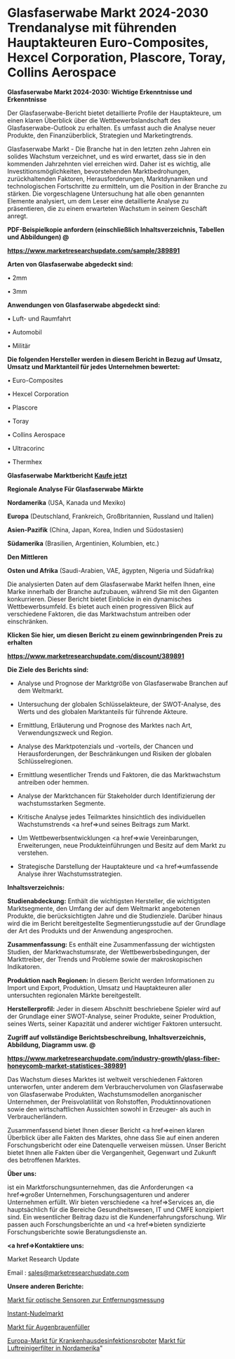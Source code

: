 # Glasfaserwabe Markt 2024-2030 Trendanalyse mit führenden Hauptakteuren Euro-Composites, Hexcel Corporation, Plascore, Toray, Collins Aerospace

<strong>Glasfaserwabe Markt 2024-2030: Wichtige Erkenntnisse und Erkenntnisse</strong>

Der Glasfaserwabe-Bericht bietet detaillierte Profile der Hauptakteure, um einen klaren Überblick über die Wettbewerbslandschaft des Glasfaserwabe-Outlook zu erhalten. Es umfasst auch die Analyse neuer Produkte, den Finanzüberblick, Strategien und Marketingtrends.

Glasfaserwabe Markt - Die Branche hat in den letzten zehn Jahren ein solides Wachstum verzeichnet, und es wird erwartet, dass sie in den kommenden Jahrzehnten viel erreichen wird. Daher ist es wichtig, alle Investitionsmöglichkeiten, bevorstehenden Marktbedrohungen, zurückhaltenden Faktoren, Herausforderungen, Marktdynamiken und technologischen Fortschritte zu ermitteln, um die Position in der Branche zu stärken. Die vorgeschlagene Untersuchung hat alle oben genannten Elemente analysiert, um dem Leser eine detaillierte Analyse zu präsentieren, die zu einem erwarteten Wachstum in seinem Geschäft anregt.



<strong><b>PDF-Beispielkopie anfordern (einschließlich Inhaltsverzeichnis, Tabellen und Abbildungen) @ </b></strong>

<strong><a href=https://www.marketresearchupdate.com/sample/389891>

<strong>https://www.marketresearchupdate.com/sample/389891</u></a></strong></strong>



<strong>Arten von Glasfaserwabe abgedeckt sind:</strong>

• 2mm

• 3mm



<strong>Anwendungen von Glasfaserwabe abgedeckt sind:</strong>

• Luft- und Raumfahrt

• Automobil

• Militär



<strong>Die folgenden Hersteller werden in diesem Bericht in Bezug auf Umsatz, Umsatz und Marktanteil für jedes Unternehmen bewertet:</strong>

• Euro-Composites

• Hexcel Corporation

• Plascore

• Toray

• Collins Aerospace

• Ultracorinc

• Thermhex



<strong>Glasfaserwabe Marktbericht <a href=https://www.marketresearchupdate.com/buynow/389891>Kaufe jetzt</a></strong>



<strong>Regionale Analyse Für Glasfaserwabe Märkte</strong>



<strong>Nordamerika</strong> (USA, Kanada und Mexiko)



<strong>Europa</strong> (Deutschland, Frankreich, Großbritannien, Russland und Italien)



<strong>Asien-Pazifik</strong> (China, Japan, Korea, Indien und Südostasien)



<strong>Südamerika</strong> (Brasilien, Argentinien, Kolumbien, etc.)



<strong>Den Mittleren</strong> 

<strong>Osten und Afrika</strong> (Saudi-Arabien, VAE, ägypten, Nigeria und Südafrika)

Die analysierten Daten auf dem Glasfaserwabe Markt helfen Ihnen, eine Marke innerhalb der Branche aufzubauen, während Sie mit den Giganten konkurrieren. Dieser Bericht bietet Einblicke in ein dynamisches Wettbewerbsumfeld. Es bietet auch einen progressiven Blick auf verschiedene Faktoren, die das Marktwachstum antreiben oder einschränken.



<strong>Klicken Sie hier, um diesen Bericht zu einem gewinnbringenden Preis zu erhalten
</strong>

<strong><a href=https://www.marketresearchupdate.com/discount/389891>https://www.marketresearchupdate.com/discount/389891</b></u></strong></a>



<strong>Die Ziele des Berichts sind:</strong>

- Analyse und Prognose der Marktgröße von Glasfaserwabe Branchen auf dem Weltmarkt.

- Untersuchung der globalen Schlüsselakteure, der SWOT-Analyse, des Werts und des globalen Marktanteils für führende Akteure.

- Ermittlung, Erläuterung und Prognose des Marktes nach Art, Verwendungszweck und Region.

- Analyse des Marktpotenzials und -vorteils, der Chancen und Herausforderungen, der Beschränkungen und Risiken der globalen Schlüsselregionen.

- Ermittlung wesentlicher Trends und Faktoren, die das Marktwachstum antreiben oder hemmen.

- Analyse der Marktchancen für Stakeholder durch Identifizierung der wachstumsstarken Segmente.

- Kritische Analyse jedes Teilmarktes hinsichtlich des individuellen Wachstumstrends <a href=>und</a> seines Beitrags zum Markt.

- Um Wettbewerbsentwicklungen <a href=>wie</a> Vereinbarungen, Erweiterungen, neue Produkteinführungen und Besitz auf dem Markt zu verstehen.

- Strategische Darstellung der Hauptakteure und <a href=>umfas</a>sende Analyse ihrer Wachstumsstrategien.



<strong>Inhaltsverzeichnis:</strong>



<strong>Studienabdeckung:</strong> Enthält die wichtigsten Hersteller, die wichtigsten Marktsegmente, den Umfang der auf dem Weltmarkt angebotenen Produkte, die berücksichtigten Jahre und die Studienziele. Darüber hinaus wird die im Bericht bereitgestellte Segmentierungsstudie auf der Grundlage der Art des Produkts und der Anwendung angesprochen.



<strong>Zusammenfassung:</strong> Es enthält eine Zusammenfassung der wichtigsten Studien, der Marktwachstumsrate, der Wettbewerbsbedingungen, der Markttreiber, der Trends und Probleme sowie der makroskopischen Indikatoren.



<strong>Produktion nach Regionen:</strong> In diesem Bericht werden Informationen zu Import und Export, Produktion, Umsatz und Hauptakteuren aller untersuchten regionalen Märkte bereitgestellt.



<strong>Herstellerprofil:</strong> Jeder in diesem Abschnitt beschriebene Spieler wird auf der Grundlage einer SWOT-Analyse, seiner Produkte, seiner Produktion, seines Werts, seiner Kapazität und anderer wichtiger Faktoren untersucht.



<strong><b>Zugriff auf vollständige Berichtsbeschreibung, Inhaltsverzeichnis, Abbildung, Diagramm usw. @ </b></strong>

<strong><a href=https://www.marketresearchupdate.com/industry-growth/glass-fiber-honeycomb-market-statistices-389891>https://www.marketresearchupdate.com/industry-growth/glass-fiber-honeycomb-market-statistices-389891</a></strong>

Das Wachstum dieses Marktes ist weltweit verschiedenen Faktoren unterworfen, unter anderem dem Verbrauchervolumen von Glasfaserwabe von Glasfaserwabe Produkten, Wachstumsmodellen anorganischer Unternehmen, der Preisvolatilität von Rohstoffen, Produktinnovationen sowie den wirtschaftlichen Aussichten sowohl in Erzeuger- als auch in Verbraucherländern.

Zusammenfassend bietet Ihnen dieser Bericht <a href=>einen</a> klaren Überblick über alle Fakten des Marktes, ohne dass Sie auf einen anderen Forschungsbericht oder eine Datenquelle verweisen müssen. Unser Bericht bietet Ihnen alle Fakten über die Vergangenheit, Gegenwart und Zukunft des betroffenen Marktes.



<strong>Über uns:</strong>

 ist ein Marktforschungsunternehmen, das die Anforderungen <a href=>großer</a> Unternehmen, Forschungsagenturen und anderer Unternehmen erfüllt. Wir bieten verschiedene <a href=>Services</a> an, die hauptsächlich für die Bereiche Gesundheitswesen, IT und CMFE konzipiert sind. Ein wesentlicher Beitrag dazu ist die Kundenerfahrungsforschung. Wir passen auch Forschungsberichte an und <a href=>bieten</a> syndizierte Forschungsberichte sowie Beratungsdienste an.



<strong><a href=>Kontaktiere uns:</a></strong>

Market Research Update

Email : sales@marketresearchupdate.com



<strong>Unsere anderen Berichte:</strong>

<a href=https://www.linkedin.com/pulse/distance-measuring-optical-sensors-market-2023-2029-in-depth>Markt für optische Sensoren zur Entfernungsmessung</a>

<a href=https://www.linkedin.com/pulse/instant-noodles-market-size-trends-consumption-future>Instant-Nudelmarkt</a>

<a href=https://www.linkedin.com/pulse/brow-filler-market-size-trends-consumption-future>Markt für Augenbrauenfüller</a>

<a href=https://www.linkedin.com/pulse/europe-hospital-disinfection-robots-market>Europa-Markt für Krankenhausdesinfektionsroboter</a>
<a href=https://www.linkedin.com/pulse/north-america-purifier-filters-market-size-incredible>Markt für Luftreinigerfilter in Nordamerika</a>"
